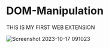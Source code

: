 # DOM-Manipulation

THIS IS MY FIRST WEB EXTENSION 




![Screenshot 2023-10-17 091023](https://github.com/avishek0070/DOM-Manipulation/assets/116940851/a5982b03-18b1-47aa-8ffb-98d52e8b9a50)
